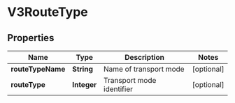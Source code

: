 # V3RouteType

## Properties
Name | Type | Description | Notes
------------ | ------------- | ------------- | -------------
**routeTypeName** | **String** | Name of transport mode |  [optional]
**routeType** | **Integer** | Transport mode identifier |  [optional]

